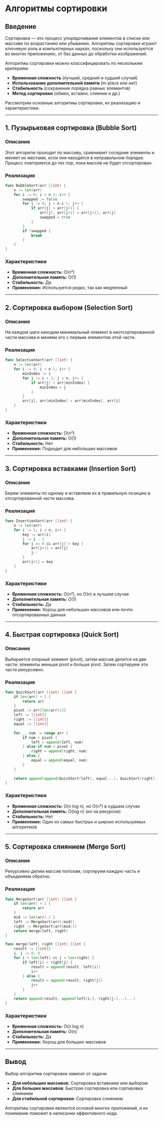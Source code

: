# Алгоритмы сортировки

## Введение

Сортировка — это процесс упорядочивания элементов в списке или массиве по возрастанию или убыванию. Алгоритмы сортировки играют ключевую роль в компьютерных науках, поскольку они используются во многих приложениях, от баз данных до обработки изображений.

Алгоритмы сортировки можно классифицировать по нескольким критериям:
- **Временная сложность** (лучший, средний и худший случай)
- **Использование дополнительной памяти** (in-place или нет)
- **Стабильность** (сохранение порядка равных элементов)
- **Метод сортировки** (обмен, вставки, слияние и др.)

Рассмотрим основные алгоритмы сортировки, их реализацию и характеристики.

---

## 1. Пузырьковая сортировка (Bubble Sort)

### Описание
Этот алгоритм проходит по массиву, сравнивает соседние элементы и меняет их местами, если они находятся в неправильном порядке. Процесс повторяется до тех пор, пока массив не будет отсортирован.

### Реализация
```go
func BubbleSort(arr []int) {
    n := len(arr)
    for i := 0; i < n-1; i++ {
        swapped := false
        for j := 0; j < n-i-1; j++ {
            if arr[j] > arr[j+1] {
                arr[j], arr[j+1] = arr[j+1], arr[j]
                swapped = true
            }
        }
        if !swapped {
            break
        }
    }
}
```

### Характеристики
- **Временная сложность:** O(n²)
- **Дополнительная память:** O(1)
- **Стабильность:** Да
- **Применение:** Используется редко, так как медленный

---

## 2. Сортировка выбором (Selection Sort)

### Описание
На каждом шаге находим минимальный элемент в неотсортированной части массива и меняем его с первым элементом этой части.

### Реализация
```go
func SelectionSort(arr []int) {
    n := len(arr)
    for i := 0; i < n-1; i++ {
        minIndex := i
        for j := i + 1; j < n; j++ {
            if arr[j] < arr[minIndex] {
                minIndex = j
            }
        }
        arr[i], arr[minIndex] = arr[minIndex], arr[i]
    }
}
```

### Характеристики
- **Временная сложность:** O(n²)
- **Дополнительная память:** O(1)
- **Стабильность:** Нет
- **Применение:** Подходит для небольших массивов

---

## 3. Сортировка вставками (Insertion Sort)

### Описание
Берем элементы по одному и вставляем их в правильную позицию в отсортированной части массива.

### Реализация
```go
func InsertionSort(arr []int) {
    n := len(arr)
    for i := 1; i < n; i++ {
        key := arr[i]
        j := i - 1
        for j >= 0 && arr[j] > key {
            arr[j+1] = arr[j]
            j--
        }
        arr[j+1] = key
    }
}
```

### Характеристики
- **Временная сложность:** O(n²), но O(n) в лучшем случае
- **Дополнительная память:** O(1)
- **Стабильность:** Да
- **Применение:** Хорош для небольших массивов или почти отсортированных данных

---

## 4. Быстрая сортировка (Quick Sort)

### Описание
Выбирается опорный элемент (pivot), затем массив делится на две части: элементы меньше pivot и больше pivot. Затем сортируем эти части рекурсивно.

### Реализация
```go
func QuickSort(arr []int) []int {
    if len(arr) < 2 {
        return arr
    }
    pivot := arr[len(arr)/2]
    left := []int{}
    right := []int{}
    equal := []int{}
    
    for _, num := range arr {
        if num < pivot {
            left = append(left, num)
        } else if num > pivot {
            right = append(right, num)
        } else {
            equal = append(equal, num)
        }
    }
    
    return append(append(QuickSort(left), equal...), QuickSort(right)...)
}
```

### Характеристики
- **Временная сложность:** O(n log n), но O(n²) в худшем случае
- **Дополнительная память:** O(log n) (из-за рекурсии)
- **Стабильность:** Нет
- **Применение:** Один из самых быстрых и широко используемых алгоритмов

---

## 5. Сортировка слиянием (Merge Sort)

### Описание
Рекурсивно делим массив пополам, сортируем каждую часть и объединяем обратно.

### Реализация
```go
func MergeSort(arr []int) []int {
    if len(arr) < 2 {
        return arr
    }
    mid := len(arr) / 2
    left := MergeSort(arr[:mid])
    right := MergeSort(arr[mid:])
    return merge(left, right)
}

func merge(left, right []int) []int {
    result := []int{}
    i, j := 0, 0
    for i < len(left) && j < len(right) {
        if left[i] < right[j] {
            result = append(result, left[i])
            i++
        } else {
            result = append(result, right[j])
            j++
        }
    }
    return append(result, append(left[i:], right[j:]...)...)
}
```

### Характеристики
- **Временная сложность:** O(n log n)
- **Дополнительная память:** O(n)
- **Стабильность:** Да
- **Применение:** Хорош для больших массивов

---

## Вывод
Выбор алгоритма сортировки зависит от задачи:
- **Для небольших массивов**: Сортировка вставками или выбором
- **Для больших массивов**: Быстрая сортировка или сортировка слиянием
- **Для стабильной сортировки**: Сортировка слиянием

Алгоритмы сортировки являются основой многих приложений, и их понимание поможет в написании эффективного кода.

